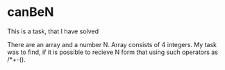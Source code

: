 # canBeN
This is a task, that I have solved

There are an array and a number N. Array consists of 4 integers.
My task was to find, if it is possible to recieve N form that using such operators as /*+-().
